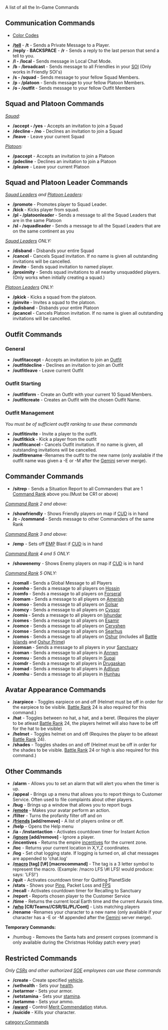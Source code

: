 A list of all the In-Game Commands

## Communication Commands

- [Color Codes](Color_Codes.md)

<!-- -->

- **/[tell](tell.md) <name> <message>** - **/t** - Sends a
  Private Message to a Player.
- **/reply <message>** - **BACKSPACE** - **/r** - Sends a reply to the
  last person that send a tell to you.
- **/l <text> - /local <text>** - Sends message in Local Chat Mode.
- **/b <text> - /broadcast <text>** - Sends message to all Friendlies
  in your [SOI](Sphere_of_Influence.md) (Only works in Friendly SOI's)
- **/s <text> - /squad <text>** - Sends message to your fellow Squad
  Members.
- **/p <text> - /platoon <text>** - Sends message to your fellow
  Platoon Members.
- **/o <text> - /outfit <text>** - Sends message to your fellow Outfit
  Members

## Squad and Platoon Commands

_[Squad](Squad.md):_

- **/accept - /yes** - Accepts an invitation to join a Squad
- **/decline - /no** - Declines an invitation to join a Squad
- **/leave** - Leave your current Squad

_[Platoon](Platoon.md):_

- **/paccept** - Accepts an invitation to join a Platoon
- **/pdecline** - Declines an invitation to join a Platoon
- **/pleave** - Leave your current Platoon

## Squad and Platoon Leader Commands

_[Squad Leaders](Squad_Leader.md) and [Platoon
Leaders](Platoon_Leader.md):_

- **/promote <name>** - Promotes player to Squad Leader.
- **/kick <name>** - Kicks player from squad.
- **/pl <text> - /platoonleader <text>** - Sends a message to all the
  Squad Leaders that are in the same Platoon
- **/sl <text> - /squadleader <text>** - Sends a message to all the
  Squad Leaders that are on the same continent as you

_[Squad Leaders](Squad_Leader.md) ONLY:_

- **/disband** - Disbands your entire Squad
- **/cancel <playername>** - Cancels Squad invitation. If no name is
  given all outstanding invitations will be cancelled.
- **/invite <playername>** - Sends squad invitation to named player.
- **/proximity** - Sends squad invitations to all nearby unsquadded
  players. (Only works when initially creating a squad.)

_[Platoon Leaders](Platoon_Leader.md) ONLY:_

- **/pkick <squad leaders name>** - Kicks a squad from the platoon.
- **/pinvite <squad leaders name>** - Invites a squad to the platoon.
- **/pdisband** - Disbands your entire Platoon
- **/pcancel <squadleadername>** - Cancels Platoon invitation. If no
  name is given all outstanding invitations will be cancelled.

## Outfit Commands

### General

- **/outfitaccept** - Accepts an invitation to join an
  [Outfit](Outfit.md)
- **/outfitdecline** - Declines an invitation to join an Outfit
- **/outfitleave** - Leave current Outfit

### Outfit Starting

- **/outfitform** - Create an Outfit with your current 10 Squad
  Members.
- **/outfitcreate <outfitname>** - Creates an Outfit with the chosen
  Outfit Name.

### Outfit Management

_You must be of sufficient outfit ranking to use these commands_

- **/outfitinvite <name>** - Invite a player to the outfit.
- **/outfitkick <name>** - Kick a player from the outfit
- **/outfitcancel <name>** - Cancels Outfit invitation. If no name is
  given, all outstanding invitations will be cancelled.
- **/outfitrename <new name>** -Renames the outfit to the new name
  (only available if the outfit name was given a -E or -M after the
  [Gemini](Gemini.md) server merge).

## Commander Commands

- **/sitrep <text>** - Sends a Situation Report to all Commanders that
  are 1 [Command Rank](Command_Rank.md) above you.(Must be CR1
  or above)

_[Command Rank](Command_Rank.md) 2 and above:_

- **/showfriendly** - Shows Friendly players on map if
  [CUD](Command_Uplink_Device.md) is in hand
- **/c <text> - /command <text>** - Sends message to other Commanders
  of the same Rank

_[Command Rank](Command_Rank.md) 3 and above:_

- **/emp** - Sets off [EMP](EMP.md) Blast if
  [CUD](Command_Uplink_Device.md) is in hand

_[Command Rank](Command_Rank.md) 4 and 5 ONLY:_

- **/showenemy** - Shows Enemy players on map if
  [CUD](Command_Uplink_Device.md) is in hand

_[Command Rank](Command_Rank.md) 5 ONLY:_

- **/comall <text>** - Sends a Global Message to all Players
- **/comho <text>** - Sends a message to all players on
  [Hossin](Hossin.md)
- **/comfo <text>** - Sends a message to all players on
  [Forseral](Forseral.md)
- **/comam <text>** - Sends a message to all players on
  [Amerish](Amerish.md)
- **/comso <text>** - Sends a message to all players on
  [Solsar](Solsar.md)
- **/comcy <text>** - Sends a message to all players on
  [Cyssor](Cyssor.md)
- **/comis <text>** - Sends a message to all players on
  [Ishundar](Ishundar.md)
- **/comes <text>** - Sends a message to all players on
  [Esamir](Esamir.md)
- **/comce <text>** - Sends a message to all players on
  [Ceryshen](Ceryshen.md)
- **/comse <text>** - Sends a message to all players on
  [Searhus](Searhus.md)
- **/comos <text>** - Sends a message to all players on
  [Oshur](Oshur.md) (includes all [Battle
  Islands](Battle_Islands.md) and [Oshur
  Prime](Oshur_Prime.md))
- **/comsan <text>** - Sends a message to all players in your
  [Sanctuary](Sanctuary.md)
- **/coman <text>** - Sends a message to all players in
  [Annwn](Annwn.md)
- **/comsu <text>** - Sends a message to all players in
  [Supai](Supai.md)
- **/comdr <text>** - Sends a message to all players in
  [Drugaskan](Drugaskan.md)
- **/comad <text>** - Sends a message to all players in
  [Adlivun](Adlivun.md)
- **/comhu <text>** - Sends a message to all players in
  [Hunhau](Hunhau.md)

## Avatar Appearance Commands

- **/earpiece** - Toggles earpiece on and off (Helmet must be off in
  order for the earpiece to be visible. [Battle
  Rank](Battle_Rank.md) 24 is also required for this command.)
- **/hat** - Toggles between no hat, a hat, and a beret. (Requires the
  player to be atleast [Battle Rank](Battle_Rank.md) 24, the
  players helmet will also have to be off for the hat to be visible)
- **/helmet** - Toggles helmet on and off (Requires the player to be
  atleast [Battle Rank](Battle_Rank.md) 24).
- **/shades** - Toggles shades on and off (Helmet must be off in order
  for the shades to be visible. [Battle Rank](Battle_Rank.md)
  24 or high is also required for this command.)

## Other Commands

- **/alarm** - Allows you to set an alarm that will alert you when the
  timer is up.
- **/appeal** - Brings up a menu that allows you to report things to
  Customer Service. Often used to file complaints about other players.
- **/bug** - Brings up a window that allows you to report bugs
- **/[emote](emote.md) <action>** - Makes your avatar perform
  an action.
- **/filter** - Turns the profanity filter off and on
- **/[friends](Friends_List.md) \[add/remove\]
  <playername>** - A list of players online or off.
- **/help** - Opens the Help menu
- **/ia - /instantaction** - Activates countdown timer for Instant
  Action
- **/[ignore](ignore.md) \[add/remove\] <playername>** -
  Ignore a player.
- **/incentives** - Returns the empire
  [incentives](incentives.md) for the current zone.
- **/loc** - Returns your current location in X,Y,Z coordinates.
- **/log** - Set chat logging state. If logging is turned on, all chat
  messages are appended to 'chat.log'
- **/[macro](macro.md) \[tag\] \[\\#<channel>\]
  \[macrocommand\]** - The tag is a 3 letter symbol to represent the
  macro. (Example: /macro LFS \\#l LFS! would produce: <YourName>
  says: 'LFS!')
- **/quit** - Activates countdown timer for Quitting PlanetSide
- **/stats** - Shows your [Ping](Ping.md), Packet Loss and
  [FPS](FPS.md)
- **/recall** - Activates countdown timer for Recalling to Sanctuary
- **/report <playername>** - Reports chosen player to the Customer
  Service
- **/time** - Returns the current local Earth time and the current
  Auraxis time.
- **/[who](who.md) \[CR/Teams/<name>/CSR/SL/PL/Cont\]** -
  Lists matching players
- **/rename <new name>** -Renames your character to a new name (only
  available if your character has a -E or -M appended after the
  [Gemini](Gemini.md) server merge).

**Temporary Commands:**

- /humbug - Removes the Santa hats and present corpses (command is
  only available during the Christmas Holiday patch every year)

## Restricted Commands

_Only [CSRs](CSR.md) and other authorized [SOE](Sony_Online_Entertainment.md)
employees can use these commands_

- **/create <name>** - Create specified [vehicle](vehicle.md).
- **/sethealth <amount>** - Sets your [health](health.md).
- **/setarmor <amount>** - Sets your armor.
- **/setstamina <amount>** - Sets your [stamina](stamina.md).
- **/setammo <amount>** - Sets your ammo.
- **/[award](award.md)** - Control [Merit
  Commendation](Merit_Commendations.md) status.
- **/suicide** - Kills your character.

[category:Commands](category:Commands.md)
